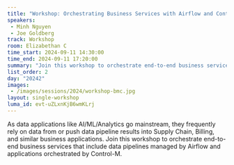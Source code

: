 ```yaml
---
title: "Workshop: Orchestrating Business Services with Airflow and Control M"
speakers:
 - Minh Nguyen
 - Joe Goldberg
track: Workshop
room: Elizabethan C
time_start: 2024-09-11 14:30:00
time_end: 2024-09-11 17:20:00
summary: "Join this workshop to orchestrate end-to-end business services that include data pipelines managed by Airflow and applications orchestrated by Control-M."
list_order: 2
day: "20242"
images:
 - /images/sessions/2024/workshop-bmc.jpg 
layout: single-workshop
luma_id: evt-uZLxnKjB6wmKLrj
---
```


As data applications like AI/ML/Analytics go mainstream, they frequently rely on data from or push data pipeline results into Supply Chain, Billing, and similar business applications. Join this workshop to orchestrate end-to-end business services that include data pipelines managed by Airflow and applications orchestrated by Control-M.
